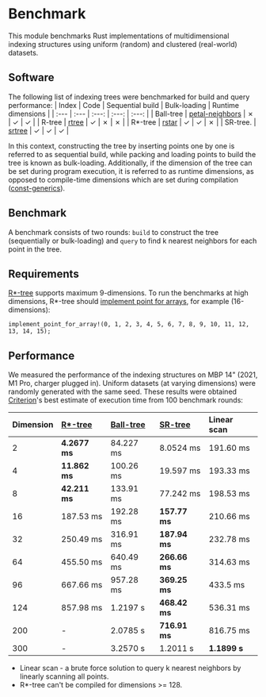 # Benchmark
This module benchmarks Rust implementations of multidimensional indexing structures using uniform (random) and clustered (real-world) datasets. 

## Software
The following list of indexing trees were benchmarked for build and query performance: 
| Index      | Code                                                             | Sequential build    | Bulk-loading  | Runtime dimensions  |
| :---       |     :---                                                         | :---:               | :---:         | :---:    |
| Ball-tree  | [petal-neighbors](https://github.com/petabi/petal-neighbors)     | &cross;             | &check;       | &check;  |
| R-tree     | [rtree](https://github.com/tidwall/rtree.rs)                     | &check;             | &cross;       | &cross;  |
| R*-tree    | [rstar](https://github.com/georust/rstar)                        | &check;             | &check;       | &cross;  |
| SR-tree.   | [srtree](https://github.com/aicers/srtree)                       | &check;             | &check;       | &check;  |

In this context, constructing the tree by inserting points one by one is referred to as sequential build, 
while packing and loading points to build the tree is known as bulk-loading. Additionally, 
if the dimension of the tree can be set during program execution, it is referred to as runtime dimensions, 
as opposed to compile-time dimensions which are set during compilation ([const-generics](https://blog.rust-lang.org/2021/02/26/const-generics-mvp-beta.html#what-are-const-generics)).


## Benchmark
A benchmark consists of two rounds: `build` to construct the tree (sequentially or bulk-loading) and `query` to find k nearest neighbors for each point in the tree.

## Requirements
[R*-tree](https://github.com/georust/rstar) supports maximum 9-dimensions. To run the benchmarks at high dimensions, R*-tree should [implement point for arrays](https://github.com/georust/rstar/blob/27f74beaf2a79dff11fd4e7f1c6fc97f8b54b367/rstar/src/point.rs#L348), for example (16-dimensions):
```
implement_point_for_array!(0, 1, 2, 3, 4, 5, 6, 7, 8, 9, 10, 11, 12, 13, 14, 15);
```

## Performance
We measured the performance of the indexing structures on MBP 14" (2021, M1 Pro, charger plugged in). Uniform datasets (at varying dimensions) were randomly generated with the same seed. These results were obtained [Criterion](https://github.com/bheisler/criterion.rs)'s best estimate of execution time from 100 benchmark rounds:

| Dimension      | [R*-tree](https://github.com/georust/rstar) | [Ball-tree](https://github.com/petabi/petal-neighbors) | [SR-tree](https://github.com/aicers/srtree)       | Linear scan    |
| :---           | :---                                        | :---                                                   | :---          | :---      |
| 2              | **4.2677 ms**                               | 84.227 ms                                              | 8.0524 ms     | 191.60 ms |
| 4              | **11.862 ms**                               | 100.26 ms                                              | 19.597 ms     | 193.33 ms |
| 8              | **42.211 ms**                               | 133.91 ms                                              | 77.242 ms     | 198.53 ms |
| 16             | 187.53 ms                                   | 192.28 ms                                              | **157.77 ms** | 210.66 ms |
| 32             | 250.49 ms                                   | 316.91 ms                                              | **187.94 ms** | 232.78 ms |
| 64             | 455.50 ms                                   | 640.49 ms                                              | **266.66 ms** | 314.63 ms |
| 96             | 667.66 ms                                   | 957.28 ms                                              | **369.25 ms** | 433.5 ms  |
| 124            | 857.98 ms                                   | 1.2197 s                                               | **468.42 ms** | 536.31 ms |
| 200            | -                                           | 2.0785 s                                               | **716.91 ms** | 816.75 ms |
| 300            | -                                           | 3.2570 s                                               | 1.2011 s      | **1.1899 s** |

- Linear scan - a brute force solution to query k nearest neighbors by linearly scanning all points.    
- R*-tree can't be compiled for dimensions >= 128. 
